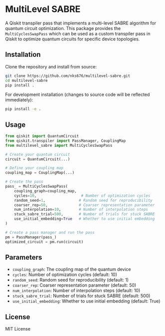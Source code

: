 # MultiLevel SABRE

A Qiskit transpiler pass that implements a multi-level SABRE algorithm for quantum circuit optimization. This package provides the `MultiCyclesSwapPass` which can be used as a custom transpiler pass in Qiskit to optimize quantum circuits for specific device topologies.

## Installation

Clone the repository and install from source:

```bash
git clone https://github.com/nks676/multilevel-sabre.git
cd multilevel-sabre
pip install .
```

For development installation (changes to source code will be reflected immediately):

```bash
pip install -e .
```

## Usage

```python
from qiskit import QuantumCircuit
from qiskit.transpiler import PassManager, CouplingMap
from multilevel_sabre import MultiCyclesSwapPass

# Create your quantum circuit
circuit = QuantumCircuit(...)

# Define your coupling map
coupling_map = CouplingMap(...)

# Create the pass
pass_ = MultiCyclesSwapPass(
    coupling_graph=coupling_map,
    cycles=10,                    # Number of optimization cycles
    random_seed=1,               # Random seed for reproducibility
    coarser_rep=50,              # Coarser representation parameter
    num_interpolation=10,        # Number of interpolation steps
    stuck_sabre_trial=500,       # Number of trials for stuck SABRE
    use_initial_embedding=True   # Whether to use initial embedding
)

# Create a pass manager and run the pass
pm = PassManager(pass_)
optimized_circuit = pm.run(circuit)
```

## Parameters

- `coupling_graph`: The coupling map of the quantum device
- `cycles`: Number of optimization cycles (default: 10)
- `random_seed`: Random seed for reproducibility (default: 1)
- `coarser_rep`: Coarser representation parameter (default: 50)
- `num_interpolation`: Number of interpolation steps (default: 10)
- `stuck_sabre_trial`: Number of trials for stuck SABRE (default: 500)
- `use_initial_embedding`: Whether to use initial embedding (default: True)

## License

MIT License 